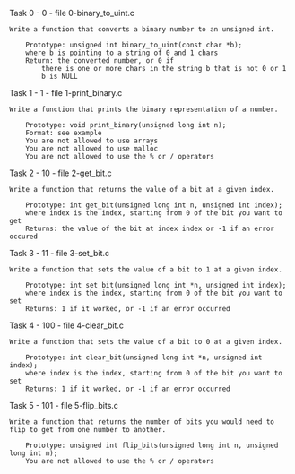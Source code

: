 Task 0 - 0 - file 0-binary_to_uint.c

	Write a function that converts a binary number to an unsigned int.

		Prototype: unsigned int binary_to_uint(const char *b);
		where b is pointing to a string of 0 and 1 chars
		Return: the converted number, or 0 if
			there is one or more chars in the string b that is not 0 or 1
			b is NULL

Task 1 - 1 - file 1-print_binary.c

	Write a function that prints the binary representation of a number.

		Prototype: void print_binary(unsigned long int n);
		Format: see example
		You are not allowed to use arrays
		You are not allowed to use malloc
		You are not allowed to use the % or / operators

Task 2 - 10 - file 2-get_bit.c

	Write a function that returns the value of a bit at a given index.

		Prototype: int get_bit(unsigned long int n, unsigned int index);
		where index is the index, starting from 0 of the bit you want to get
		Returns: the value of the bit at index index or -1 if an error occured

Task 3 - 11 - file 3-set_bit.c

	Write a function that sets the value of a bit to 1 at a given index.

		Prototype: int set_bit(unsigned long int *n, unsigned int index);
		where index is the index, starting from 0 of the bit you want to set
		Returns: 1 if it worked, or -1 if an error occurred

Task 4 - 100 - file 4-clear_bit.c

	Write a function that sets the value of a bit to 0 at a given index.

		Prototype: int clear_bit(unsigned long int *n, unsigned int index);
		where index is the index, starting from 0 of the bit you want to set
		Returns: 1 if it worked, or -1 if an error occurred

Task 5 - 101 - file 5-flip_bits.c

	Write a function that returns the number of bits you would need to flip to get from one number to another.

		Prototype: unsigned int flip_bits(unsigned long int n, unsigned long int m);
		You are not allowed to use the % or / operators


